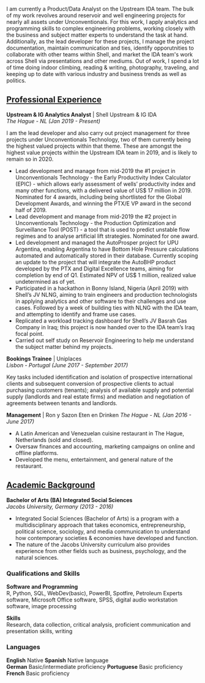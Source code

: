 I am currently a Product/Data Analyst on the Upstream IDA team. The bulk of my work revolves around reservoir and well engineering projects for nearly all assets under Unconventionals. For this work, I apply analytics and programming skills to complex engineering problems, working closely with the business and subject matter experts to understand the task at hand. Additionally, as the lead developer for these projects, I manage the project documentation, maintain communication and ties, identify opporutnities to collaborate with other teams within Shell, and market the IDA team's work across Shell via presentations and other mediums.
Out of work, I spend a lot of time doing indoor climbing, reading & writing, photography, traveling, and keeping up to date with various industry and business trends as well as politics.

[comment]: #
[comment]: # 

## [Professional Experience](https://www.linkedin.com/in/josephisai/)
__Upstream & IG Analytics Analyst__ | Shell Upstream & IG IDA  
 _The Hague - NL (Jan 2019 - Present)_

I am the lead developer and also carry out project management for three projects under Unconventionals Technology, two of them currently being the highest valued projects within that theme. These are amongst the highest value projects within the Upstream IDA team in 2019, and is likely to remain so in 2020.
- Lead development and manage from mid-2019 the #1 project in Unconventionals Technology - the Early Productivity Index Calculator (EPIC) - which allows early assessment of wells’ productivity index and many other functions, with a delivered value of US$ 17 million in 2019. Nominated for 4 awards, including being shortlisted for the Global Development Awards, and winning the PTX/E VP award in the second half of 2019.
- Lead development and manage from mid-2019 the #2 project in Unconventionals Technology - the Production Optimization and Surveillance Tool (POST) - a tool that is used to predict unstable flow regimes and to analyse artificial lift strategies. Nominated for one award.
- Led development and managed the AutoProsper project for UPU Argentina, enabling Argentina to have Bottom Hole Pressure calculations automated and automatically stored in their database. Currently scoping an update to the project that will integrate the AutoBHP product developed by the PTX and Digital Excellence teams, aiming for completion by end of Q1. Estimated NPV of US$ 1 million, realized value undetermined as of yet.
- Participated in a hackathon in Bonny Island, Nigeria (April 2019) with Shell’s JV NLNG, aiming to train engineers and production technologists in applying analytics and other software to their challenges and use cases. Followed by a week of building ties with NLNG with the IDA team, and attempting to identify and frame use cases.
- Replicated a workload tracking dashboard for Shell’s JV Basrah Gas Company in Iraq; this project is now handed over to the IDA team’s Iraq focal point.
- Carried out self study on Reservoir Engineering to help me understand the subject matter behind my projects.


__Bookings Trainee__ | Uniplaces  
_Lisbon - Portugal  (June 2017 - September 2017)_

Key tasks included identification and isolation of prospective international clients and subsequent conversion of prospective clients to actual purchasing customers (tenants); analysis of available supply and potential supply (landlords and real estate firms) and mediation and negotiation of agreements between tenants and landlords.

[comment]: # 
[comment]: # 


__Management__ | Ron y Sazon Eten en Drinken 
_The Hague - NL (Jan 2016 - June 2017)_

- A Latin American and Venezuelan cuisine restaurant in The Hague, Netherlands (sold and closed).
- Oversaw finances and accounting, marketing campaigns on online and offline platforms.
- Developed the menu, entertainment, and general nature of the restaurant.


[comment]: # 


## [Academic Background](https://www.linkedin.com/in/josephisai/)
__Bachelor of Arts (BA) Integrated Social Sciences__  
_Jacobs University, Germany (2013 - 2016)_  
- Integrated Social Sciences (Bachelor of Arts) is a program with a multidisciplinary approach that takes economics, entrepreneurship, political science, sociology, and media communication to understand how contemporary societies & economies have developed and function. 
- The nature of the Jacobs University curriculum also provides experience from other fields such as business, psychology, and the natural sciences.



### Qualifications and Skills
**Software and Programming**  
R, Python, SQL, WebDev(basic), PowerBI, Spotfire, Petroleum Experts software, Microsoft Office software, SPSS, digital audio workstation software, image processing

**Skills**  
Research, data collection, critical analysis, proficient communication and presentation skills, writing

### Languages
**English** Native
**Spanish** Native language  
**German** Basic/intermediate proficiency
**Portuguese** Basic proficiency
**French** Basic proficiency
